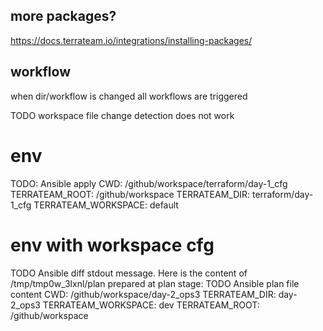 ## more packages?

https://docs.terrateam.io/integrations/installing-packages/

## workflow

when dir/workflow is changed all workflows are triggered

TODO workspace file change detection does not work


# env

TODO: Ansible apply
CWD: /github/workspace/terraform/day-1_cfg
TERRATEAM_ROOT: /github/workspace
TERRATEAM_DIR: terraform/day-1_cfg
TERRATEAM_WORKSPACE: default

# env with workspace cfg

TODO Ansible diff stdout message. Here is the content of /tmp/tmp0w_3lxnl/plan prepared at plan stage:
TODO Ansible plan file content
CWD: /github/workspace/day-2_ops3
TERRATEAM_DIR: day-2_ops3
TERRATEAM_WORKSPACE: dev
TERRATEAM_ROOT: /github/workspace

